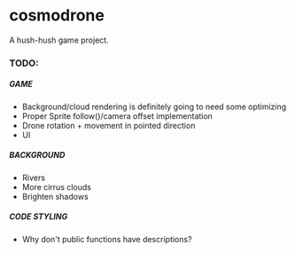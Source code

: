 # cosmodrone
A hush-hush game project.

### TODO:

##### GAME
* Background/cloud rendering is definitely going to need some optimizing
* Proper Sprite follow()/camera offset implementation
* Drone rotation + movement in pointed direction
* UI

##### BACKGROUND
* Rivers
* More cirrus clouds
* Brighten shadows

##### CODE STYLING
* Why don't public functions have descriptions?